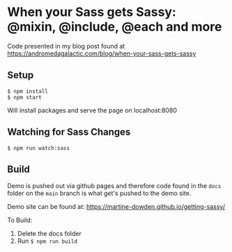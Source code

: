 # When your Sass gets Sassy: @mixin, @include, @each and more

Code presented in my blog post found at https://andromedagalactic.com/blog/when-your-sass-gets-sassy

## Setup

```
$ npm install
$ npm start
```

Will install packages and serve the page on localhost:8080

## Watching for Sass Changes

```
$ npm run watch:sass
```

## Build

Demo is pushed out via github pages and therefore code found in the `docs` folder on the `main` branch is what get's pushed to the demo site.

Demo site can be found at: https://martine-dowden.github.io/getting-sassy/

To Build:

1. Delete the docs folder
2. Run `$ npm run build`
